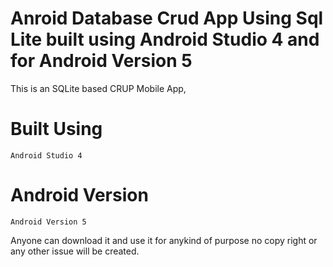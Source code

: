 # Anroid Database Crud App Using Sql Lite built using Android Studio 4 and for Android Version 5
This is an SQLite based CRUP Mobile App, 
# Built Using 
```
Android Studio 4
```
# Android Version
```
Android Version 5
```

Anyone can download it and use it for anykind of purpose no copy right or any other issue will be created.
